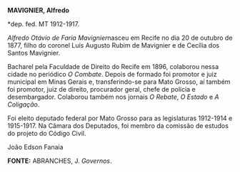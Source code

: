 **MAVIGNIER, Alfredo**

\*dep. fed. MT 1912-1917.

*Alfredo Otávio de Faria Mavignier*nasceu em Recife no dia 20 de outubro
de 1877, filho do coronel Luís Augusto Rubim de Mavignier e de Cecília
dos Santos Mavignier.

Bacharel pela Faculdade de Direito do Recife em 1896, colaborou nessa
cidade no periódico *O Combate*. Depois de formado foi promotor e juiz
municipal em Minas Gerais e, transferindo-se para Mato Grosso, aí também
foi promotor, juiz de direito, procurador geral, chefe de polícia e
desembargador. Colaborou também nos jornais *O Rebate*, *O Estado* e *A
Coligação*.

Foi eleito deputado federal por Mato Grosso para as legislaturas
1912-1914 e 1915-1917. Na Câmara dos Deputados, foi membro da comissão
de estudos do projeto do Código Civil.

João Edson Fanaia

**FONTE:** ABRANCHES, J. *Governos*.
